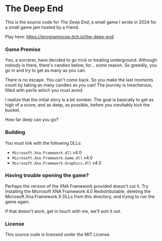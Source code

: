 # The Deep End

This is the source code for *The Deep End*, a small game I wrote in 2024 for a small game jam hosted by a friend.

Play here: https://iprogramincpp.itch.io/the-deep-end

### Game Premise

You, a sorcerer, have decided to go trick or treating underground. Although nobody is there, there's candies below, for... some reason.  So greedily, you go in and try to get as many as you can.

There is no escape. You can't come back. So you make the last moments count by taking as many candies as you can!  The journey is treacherous, filled with perils which you must avoid.

I realize that the initial story is a bit somber. The goal is basically to get as high of a score, and as deep, as possible, before you inevitably kick the bucket.

How far deep can you go?

### Building

You must link with the following DLLs:

- `Microsoft.Xna.Framework.dll` v4.0
- `Microsoft.Xna.Framework.Game.dll` v4.0
- `Microsoft.Xna.Framework.Graphics.dll` v4.0

### Having trouble opening the game?

Perhaps the version of the XNA Framework provided doesn't cut it. Try installing the Microsoft XNA Framework 4.0 Redistributable, deleting the Microsoft.Xna.Framework.X DLLs from this directory, and trying to run the game again.

If that doesn't work, get in touch with me, we'll sort it out.

### License

This source code is licensed under the MIT License.

